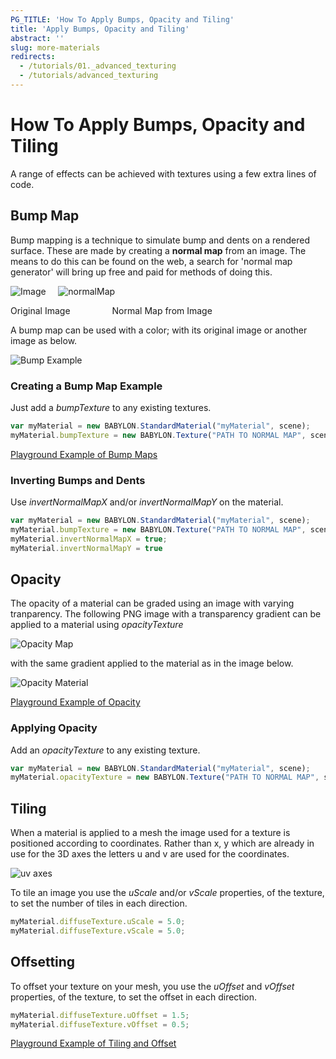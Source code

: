 ```yaml
---
PG_TITLE: 'How To Apply Bumps, Opacity and Tiling'
title: 'Apply Bumps, Opacity and Tiling'
abstract: ''
slug: more-materials
redirects:
  - /tutorials/01._advanced_texturing
  - /tutorials/advanced_texturing
---
```



# How To Apply Bumps, Opacity and Tiling
A range of effects can be achieved with textures using a few extra lines of code.

## Bump Map
Bump mapping is a technique to simulate bump and dents on a rendered surface. These are made by creating a **normal map** from an image. 
The means to do this can be found on the web, a search for 'normal map generator' will bring up free and paid for methods of doing this. 


![Image](/img/how_to/Materials/bump_photo.png) &nbsp;&nbsp;&nbsp;&nbsp;![normalMap](/img/how_to/Materials/bump_normal.png)

Original Image &nbsp;&nbsp;&nbsp;&nbsp;&nbsp;&nbsp;&nbsp;&nbsp;&nbsp;&nbsp;&nbsp;&nbsp;&nbsp;&nbsp;&nbsp;&nbsp;Normal Map from Image

A bump map can be used with a color; with its original image or another image as below.

![Bump Example](/img/how_to/Materials/bump_spheres.png)

### Creating a Bump Map Example
Just add a _bumpTexture_ to any existing textures.

```javascript
var myMaterial = new BABYLON.StandardMaterial("myMaterial", scene);
myMaterial.bumpTexture = new BABYLON.Texture("PATH TO NORMAL MAP", scene);
```

[Playground Example of Bump Maps](http://www.babylonjs-playground.com/#20OAV9#23)

### Inverting Bumps and Dents
Use _invertNormalMapX_ and/or _invertNormalMapY_ on the material.

```javascript
var myMaterial = new BABYLON.StandardMaterial("myMaterial", scene);
myMaterial.bumpTexture = new BABYLON.Texture("PATH TO NORMAL MAP", scene);
myMaterial.invertNormalMapX = true;
myMaterial.invertNormalMapY = true
```

## Opacity
The opacity of a material can be graded using an image with varying tranparency. The following PNG image with 
a transparency gradient can be applied to a material using _opacityTexture_

![Opacity Map](/img/how_to/Materials/degrade_map.png)

with the same gradient applied to the material as in the image below.

![Opacity Material](/img/how_to/Materials/degraded_plane.png)

[Playground Example of Opacity](http://www.babylonjs-playground.com/#20OAV9#24)

### Applying Opacity
Add an _opacityTexture_ to any existing texture.
```javascript
var myMaterial = new BABYLON.StandardMaterial("myMaterial", scene);
myMaterial.opacityTexture = new BABYLON.Texture("PATH TO NORMAL MAP", scene);
```

## Tiling
When a material is applied to a mesh the image used for a texture is positioned according to coordinates. 
Rather than x, y which are already in use for the 3D axes the letters u and v are used for the coordinates.

![uv axes](/img/how_to/Materials/crate.png)

To tile an image you use the _uScale_ and/or _vScale_ properties, of the texture, to set the number of tiles in each direction.

```javascript
myMaterial.diffuseTexture.uScale = 5.0;
myMaterial.diffuseTexture.vScale = 5.0;
```
## Offsetting
To offset your texture on your mesh, you  use the _uOffset_ and _vOffset_ properties, of the texture, to set the offset in each direction.

```javascript
myMaterial.diffuseTexture.uOffset = 1.5;
myMaterial.diffuseTexture.vOffset = 0.5;
```
[Playground Example of Tiling and Offset](http://www.babylonjs-playground.com/#20OAV9#25)
